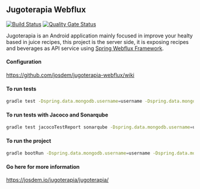 Jugoterapia Webflux
----------------------------------------------

[![Build Status](https://travis-ci.com/josdem/jugoterapia-webflux.svg?branch=master)](https://travis-ci.com/josdem/jugoterapia-webflux)
[![Quality Gate Status](https://sonar.josdem.io/api/project_badges/measure?project=com.jos.dem.jugoterapia.webflux%3Ajugoterapia-webflux&metric=alert_status)](https://sonar.josdem.io/dashboard?id=com.jos.dem.jugoterapia.webflux%3Ajugoterapia-webflux)

Jugoterapia is an Android application mainly focused in improve your healty based in juice recipes, this project is the server side, it is exposing recipes and beverages as API service using [Spring Webflux Framework](https://docs.spring.io/spring/docs/current/spring-framework-reference/web-reactive.html).

#### Configuration

https://github.com/josdem/jugoterapia-webflux/wiki

#### To run tests

```bash
gradle test -Dspring.data.mongodb.username=username -Dspring.data.mongodb.password=password
```

#### To run tests with Jacoco and Sonarqube

```bash
gradle test jacocoTestReport sonarqube -Dspring.data.mongodb.username=username -Dspring.data.mongodb.password=password
```

#### To run the project

```bash
gradle bootRun -Dspring.data.mongodb.username=username -Dspring.data.mongodb.password=password
```

#### Go here for more information

https://josdem.io/jugoterapia/jugoterapia/

